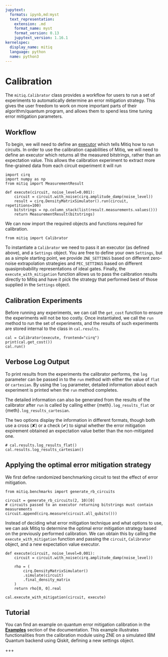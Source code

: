 ```yaml
---
jupytext:
  formats: ipynb,md:myst
  text_representation:
    extension: .md
    format_name: myst
    format_version: 0.13
    jupytext_version: 1.16.1
kernelspec:
  display_name: mitiq
  language: python
  name: python3
---
```


# Calibration

The `mitiq.Calibrator` class provides a workflow for users to run a set of experiments to automatically determine an error mitigation strategy.
This gives the user freedom to work on more important parts of their algorithm/quantum program, and allows them to spend less time tuning error mitigation parameters.

## Workflow

To begin, we will need to define an [executor](executors.md) which tells Mitiq how to run circuits.
In order to use the calibration capabilities of Mitiq, we will need to define an executor which returns all the measured bitstrings, rather than an expectation value.
This allows the calibration experiment to extract more fine-grained data from each circuit experiment it will run

```{code-cell} ipython3
import cirq
import numpy as np
from mitiq import MeasurementResult
```

```{code-cell} ipython3
def execute(circuit, noise_level=0.001):
    circuit = circuit.with_noise(cirq.amplitude_damp(noise_level))
    result = cirq.DensityMatrixSimulator().run(circuit, repetitions=100)
    bitstrings = np.column_stack(list(result.measurements.values()))
    return MeasurementResult(bitstrings)
```

We can now import the required objects and functions required for calibration.

```{code-cell} ipython3
from mitiq import Calibrator
```

To instantiate a `Calibrator` we need to pass it an executor (as defined above), and a `Settings` object.
You are free to define your own `Settings`, but as a simple starting point, we provide `ZNE_SETTINGS` based on different zero-noise extrapolation strategies and `PEC_SETTINGS` based on different quasiprobability representations of ideal gates.
Finally, the `execute_with_mitigation` function allows us to pass the calibration results directly to Mitiq and have it pick the strategy that performed best of those supplied in the `Settings` object.

## Calibration Experiments

Before running any experiments, we can call the `get_cost` function to ensure the experiments will not be too costly.
Once instantiated, we call the `run` method to run the set of experiments, and the results of such experiments are stored internal to the class in `cal.results`.

```{code-cell} ipython3
cal = Calibrator(execute, frontend="cirq")
print(cal.get_cost())
cal.run()
```

## Verbose Log Output

To print results from the experiments the calibrator performs, the `log` parameter can be passed in to the `run` method with either the value of `flat` or `cartesian`. By using the `log` parameter, detailed information about each experiment is printed when the `run` method completes. 

The detailed information can also be generated from the results of the calibrator after `run` is called by calling either {meth}`.log_results_flat` or {meth}`.log_results_cartesian`.

The two options display the information in different formats, though both use a cross (✘) or a check (✔) to signal whether the error mitigation expirement obtained an expectation value better than the non-mitigated one.

```{code-cell} ipython3
# cal.results.log_results_flat()
cal.results.log_results_cartesian()
```

## Applying the optimal error mitigation strategy

We first define randomized benchmarking circuit to test the effect of error mitigation.

```{code-cell} ipython3
from mitiq.benchmarks import generate_rb_circuits

circuit = generate_rb_circuits(2, 10)[0]
# circuits passed to an executor returning bitstrings must contain measurements
circuit.append(cirq.measure(circuit.all_qubits()))
```

Instead of deciding what error mitigation technique and what options to use, we can ask Mitiq to determine the optimal error mitigation strategy based on the previously performed calibration.
We can obtain this by calling the `execute_with_mitigation` function and passing the `circuit`, `Calibrator` object, and a new expectation value executor.

```{code-cell} ipython3
def execute(circuit, noise_level=0.001):
    circuit = circuit.with_noise(cirq.amplitude_damp(noise_level))

    rho = (
        cirq.DensityMatrixSimulator()
        .simulate(circuit)
        .final_density_matrix
    )
    return rho[0, 0].real

cal.execute_with_mitigation(circuit, execute)
```

## Tutorial

You can find an example on quantum error mitigation calibration in the **[Examples](../examples/calibration-tutorial.md)** section of the documentation.
This example illustrates functionalities from the calibration module using ZNE
on a simulated IBM Quantum backend using Qiskit, defining a new settings object.

+++
